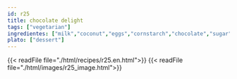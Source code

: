 ```yaml
---
id: r25
title: chocolate delight
tags: ["vegetarian"]
ingredientes: ["milk","coconut","eggs","cornstarch","chocolate","sugar"]
plato: ["dessert"]
---
```


{{< readFile file="./html/recipes/r25.en.html">}}
{{< readFile file="./html/images/r25_image.html">}}